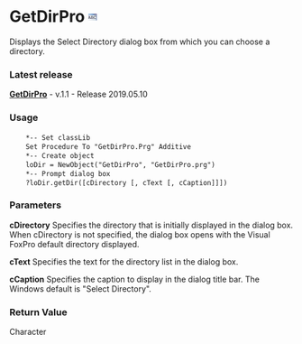 # GetDirPro ![](images/prg.gif)
Displays the Select Directory dialog box from which you can choose a directory.

### Latest release

**[GetDirPro](https://github.com/Irwin1985/GetDirPro)** - v.1.1 - Release 2019.05.10

### Usage
```xBase
    *-- Set classLib
    Set Procedure To "GetDirPro.Prg" Additive
    *-- Create object
    loDir = NewObject("GetDirPro", "GetDirPro.prg")
    *-- Prompt dialog box
    ?loDir.getDir([cDirectory [, cText [, cCaption]]])
```

### Parameters 

**cDirectory**
Specifies the directory that is initially displayed in the dialog box. When cDirectory is not specified, the dialog box opens with the Visual FoxPro default directory displayed.

**cText**
Specifies the text for the directory list in the dialog box.

**cCaption**
Specifies the caption to display in the dialog title bar. The Windows default is "Select Directory".

### Return Value
Character
